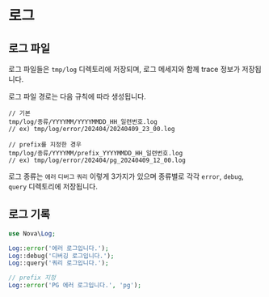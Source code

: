 # 로그

## 로그 파일

로그 파일들은 `tmp/log` 디렉토리에 저장되며, 로그 메세지와 함께 trace 정보가 저장됩니다.

로그 파일 경로는 다음 규칙에 따라 생성됩니다.
```
// 기본
tmp/log/종류/YYYYMM/YYYYMMDD_HH_일련번호.log
// ex) tmp/log/error/202404/20240409_23_00.log

// prefix를 지정한 경우
tmp/log/종류/YYYYMM/prefix_YYYYMMDD_HH_일련번호.log
// ex) tmp/log/error/202404/pg_20240409_12_00.log
```

로그 종류는 `에러` `디버그` `쿼리` 이렇게 3가지가 있으며 종류별로 각각 `error`, `debug`, `query` 디렉토리에 저장됩니다.


## 로그 기록

```php
use Nova\Log;

Log::error('에러 로그입니다.');
Log::debug('디버깅 로그입니다.');
Log::query('쿼리 로그입니다.');

// prefix 지정
Log::error('PG 에러 로그입니다.', 'pg');
```
